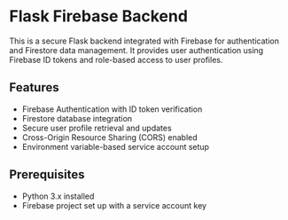 # Flask Firebase Backend

This is a secure Flask backend integrated with Firebase for authentication and Firestore data management. It provides user authentication using Firebase ID tokens and role-based access to user profiles.

## Features
- Firebase Authentication with ID token verification
- Firestore database integration
- Secure user profile retrieval and updates
- Cross-Origin Resource Sharing (CORS) enabled
- Environment variable-based service account setup

## Prerequisites
- Python 3.x installed
- Firebase project set up with a service account key


